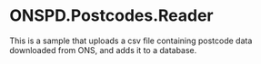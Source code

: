 # ONSPD.Postcodes.Reader

This is a sample that uploads a csv file containing postcode data downloaded from ONS, and adds it to a database.

 